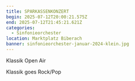 ```yaml
---
title: SPARKASSENKONZERT
begin: 2025-07-12T20:00:21.575Z
end: 2025-07-12T21:45:21.621Z
categories:
  - Sinfonieorchester
location: Marktplatz Biberach
banner: sinfonieorchester-januar-2024-klein.jpg
---
```

Klassik Open Air

Klassik goes Rock/Pop